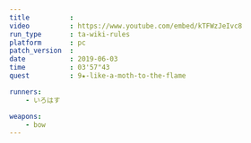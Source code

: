 ```yaml
---
title          :
video          : https://www.youtube.com/embed/kTFWzJeIvc8
run_type       : ta-wiki-rules
platform       : pc
patch_version  : 
date           : 2019-06-03
time           : 03'57"43
quest          : 9★-like-a-moth-to-the-flame

runners:
    - いろはす

weapons:
    - bow
---
```


